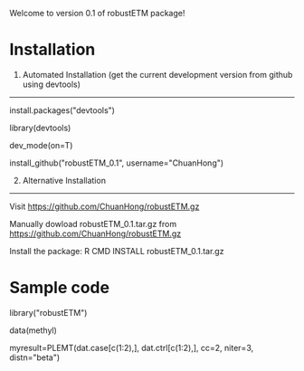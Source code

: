 
Welcome to version 0.1 of robustETM package!

Installation
=============

1. Automated Installation (get the current development version from github using devtools)
----------------------------------
install.packages("devtools")

library(devtools)

dev_mode(on=T)

install_github("robustETM_0.1", username="ChuanHong")

2. Alternative Installation 
-----------------------------------
Visit https://github.com/ChuanHong/robustETM.gz

Manually dowload robustETM_0.1.tar.gz from https://github.com/ChuanHong/robustETM.gz

Install the package: R CMD INSTALL robustETM_0.1.tar.gz

Sample code
=============
library("robustETM")

data(methyl) 

myresult=PLEMT(dat.case[c(1:2),], dat.ctrl[c(1:2),], cc=2, niter=3, distn="beta") 
